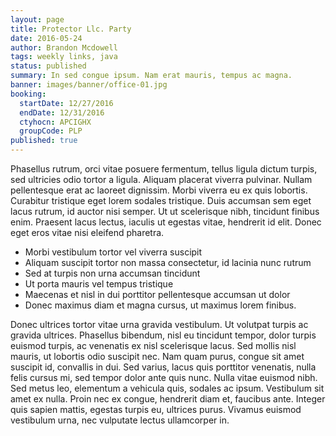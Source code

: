 ```yaml
---
layout: page
title: Protector Llc. Party
date: 2016-05-24
author: Brandon Mcdowell
tags: weekly links, java
status: published
summary: In sed congue ipsum. Nam erat mauris, tempus ac magna.
banner: images/banner/office-01.jpg
booking:
  startDate: 12/27/2016
  endDate: 12/31/2016
  ctyhocn: APCIGHX
  groupCode: PLP
published: true
---
```

Phasellus rutrum, orci vitae posuere fermentum, tellus ligula dictum turpis, sed ultricies odio tortor a ligula. Aliquam placerat viverra pulvinar. Nullam pellentesque erat ac laoreet dignissim. Morbi viverra eu ex quis lobortis. Curabitur tristique eget lorem sodales tristique. Duis accumsan sem eget lacus rutrum, id auctor nisi semper. Ut ut scelerisque nibh, tincidunt finibus enim. Praesent lacus lectus, iaculis ut egestas vitae, hendrerit id elit. Donec eget eros vitae nisi eleifend pharetra.

* Morbi vestibulum tortor vel viverra suscipit
* Aliquam suscipit tortor non massa consectetur, id lacinia nunc rutrum
* Sed at turpis non urna accumsan tincidunt
* Ut porta mauris vel tempus tristique
* Maecenas et nisl in dui porttitor pellentesque accumsan ut dolor
* Donec maximus diam et magna cursus, ut maximus lorem finibus.

Donec ultrices tortor vitae urna gravida vestibulum. Ut volutpat turpis ac gravida ultrices. Phasellus bibendum, nisl eu tincidunt tempor, dolor turpis euismod turpis, ac venenatis ex nisl scelerisque lacus. Sed mollis nisl mauris, ut lobortis odio suscipit nec. Nam quam purus, congue sit amet suscipit id, convallis in dui. Sed varius, lacus quis porttitor venenatis, nulla felis cursus mi, sed tempor dolor ante quis nunc. Nulla vitae euismod nibh. Sed metus leo, elementum a vehicula quis, sodales ac ipsum. Vestibulum sit amet ex nulla. Proin nec ex congue, hendrerit diam et, faucibus ante. Integer quis sapien mattis, egestas turpis eu, ultrices purus. Vivamus euismod vestibulum urna, nec vulputate lectus ullamcorper in.
